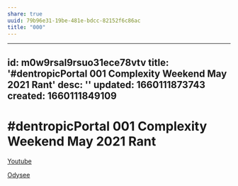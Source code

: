 ```yaml
---
share: true
uuid: 79b96e31-19be-481e-bdcc-82152f6c86ac
title: "000"
---
```


---
id: m0w9rsal9rsuo31ece78vtv
title: '#dentropicPortal 001 Complexity Weekend May 2021 Rant'
desc: ''
updated: 1660111873743
created: 1660111849109
---

# #dentropicPortal 001 Complexity Weekend May 2021 Rant

[Youtube](https://youtu.be/OP6FbnL6ZlM)

[Odysee](https://odysee.com/dentropicPortal001:7c50c0fcb9ee759f82ac250e990498ad550e9551)